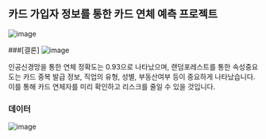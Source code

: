 ## 카드 가입자 정보를 통한 카드 연체 예측 프로젝트

![image](https://user-images.githubusercontent.com/50838849/134799221-761814c7-b6cd-4ada-aff2-9016af2af37a.png)

###[결론]
![image](https://user-images.githubusercontent.com/50838849/134799293-5b77f980-c844-4707-bbb0-ffb0c26e9a59.png)

인공신경망을 통한 연체 정확도는 0.93으로 나타났으며, 랜덤포레스트를 통한 속성중요도는 카드 중복 발급 정보, 직업의 유형, 성별, 부동산여부 등이 중요하게 나타났습니다.
이를 통해 카드 연체자를 미리 확인하고 리스크를 줄일 수 있을 것입니다.


### 데이터
![image](https://user-images.githubusercontent.com/50838849/134799284-6b8c69df-38ab-46b4-b494-b9a5f83a5381.png)


